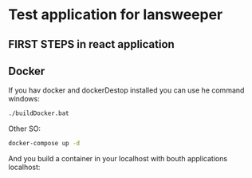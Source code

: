 # Test application for lansweeper

## FIRST STEPS in react application






## Docker
If you hav docker and dockerDestop installed you can use he command
windows:
```bash
./buildDocker.bat
```
Other SO:
```bash
docker-compose up -d
```
And you build a container in your localhost with bouth applications
localhost:
